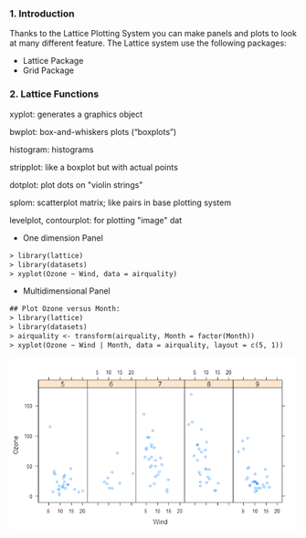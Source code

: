 ### 1. Introduction

Thanks to the Lattice Plotting System you can make panels and plots to look at many different feature. The Lattice system use the following packages:
- Lattice Package
- Grid Package

### 2. Lattice Functions

xyplot: generates a graphics object

bwplot: box-and-whiskers plots (“boxplots”)

histogram: histograms

stripplot: like a boxplot but with actual points

dotplot: plot dots on "violin strings"

splom: scatterplot matrix; like pairs in base plotting system

levelplot, contourplot: for plotting "image" dat

- One dimension Panel
```[R]
> library(lattice)
> library(datasets)
> xyplot(Ozone ~ Wind, data = airquality)
```

- Multidimensional Panel

```[R]
## Plot Ozone versus Month:
> library(lattice)
> library(datasets)
> airquality <- transform(airquality, Month = factor(Month))
> xyplot(Ozone ~ Wind | Month, data = airquality, layout = c(5, 1))
```
![Alt text](https://github.com/MGoodche/datasciencecoursera/blob/master/ExploratoryDataAnalysis/Plots/plot1.png?raw=true)

